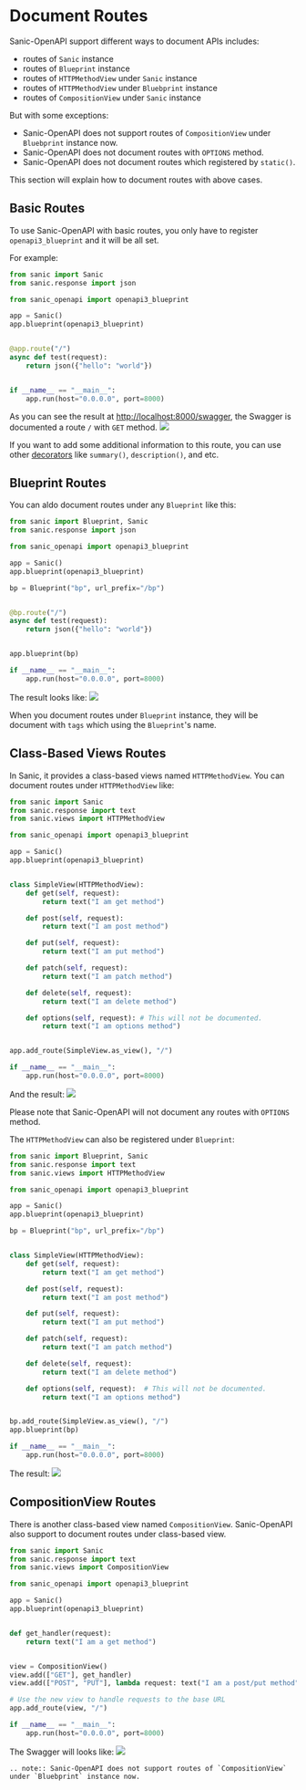 # Document Routes

Sanic-OpenAPI support different ways to document APIs includes:

* routes of `Sanic` instance
* routes of `Blueprint` instance
* routes of `HTTPMethodView` under `Sanic` instance
* routes of `HTTPMethodView` under `Bluebprint` instance
* routes of `CompositionView` under `Sanic` instance

But with some exceptions:

* Sanic-OpenAPI does not support routes of `CompositionView` under `Bluebprint` instance now.
* Sanic-OpenAPI does not document routes with `OPTIONS` method.
* Sanic-OpenAPI does not document routes which registered by `static()`.

This section will explain how to document routes with above cases.

## Basic Routes

To use Sanic-OpenAPI with basic routes, you only have to register `openapi3_blueprint` and it will be all set.

For example:

```python
from sanic import Sanic
from sanic.response import json

from sanic_openapi import openapi3_blueprint

app = Sanic()
app.blueprint(openapi3_blueprint)


@app.route("/")
async def test(request):
    return json({"hello": "world"})


if __name__ == "__main__":
    app.run(host="0.0.0.0", port=8000)

```

As you can see the result at <http://localhost:8000/swagger>, the Swagger is documented a route `/` with `GET` method.
![](../_static/images/hello_world_example.png)

If you want to add some additional information to this route, you can use other [decorators](decorators) like `summary()`, `description()`, and etc.

## Blueprint Routes

You can aldo document routes under any `Blueprint` like this:

```python
from sanic import Blueprint, Sanic
from sanic.response import json

from sanic_openapi import openapi3_blueprint

app = Sanic()
app.blueprint(openapi3_blueprint)

bp = Blueprint("bp", url_prefix="/bp")


@bp.route("/")
async def test(request):
    return json({"hello": "world"})


app.blueprint(bp)

if __name__ == "__main__":
    app.run(host="0.0.0.0", port=8000)

```

The result looks like:
![](../_static/images/blueprint_example.png)

When you document routes under `Blueprint` instance, they will be document with `tags` which using the `Blueprint`'s name.

## Class-Based Views Routes

In Sanic, it provides a class-based views named `HTTPMethodView`. You can document routes under `HTTPMethodView` like:

```python
from sanic import Sanic
from sanic.response import text
from sanic.views import HTTPMethodView

from sanic_openapi import openapi3_blueprint

app = Sanic()
app.blueprint(openapi3_blueprint)


class SimpleView(HTTPMethodView):
    def get(self, request):
        return text("I am get method")

    def post(self, request):
        return text("I am post method")

    def put(self, request):
        return text("I am put method")

    def patch(self, request):
        return text("I am patch method")

    def delete(self, request):
        return text("I am delete method")

    def options(self, request): # This will not be documented.
        return text("I am options method")


app.add_route(SimpleView.as_view(), "/")

if __name__ == "__main__":
    app.run(host="0.0.0.0", port=8000)

```

And the result:
![](../_static/images/class_based_view_example.png)

Please note that Sanic-OpenAPI will not document any routes with `OPTIONS` method.

The `HTTPMethodView` can also be registered under `Blueprint`:

```python
from sanic import Blueprint, Sanic
from sanic.response import text
from sanic.views import HTTPMethodView

from sanic_openapi import openapi3_blueprint

app = Sanic()
app.blueprint(openapi3_blueprint)

bp = Blueprint("bp", url_prefix="/bp")


class SimpleView(HTTPMethodView):
    def get(self, request):
        return text("I am get method")

    def post(self, request):
        return text("I am post method")

    def put(self, request):
        return text("I am put method")

    def patch(self, request):
        return text("I am patch method")

    def delete(self, request):
        return text("I am delete method")

    def options(self, request):  # This will not be documented.
        return text("I am options method")


bp.add_route(SimpleView.as_view(), "/")
app.blueprint(bp)

if __name__ == "__main__":
    app.run(host="0.0.0.0", port=8000)

```

The result:
![](../_static/images/blueprint_class_based_view_example.png)


## CompositionView Routes

There is another class-based view named `CompositionView`. Sanic-OpenAPI also support to document routes under class-based view.

```python
from sanic import Sanic
from sanic.response import text
from sanic.views import CompositionView

from sanic_openapi import openapi3_blueprint

app = Sanic()
app.blueprint(openapi3_blueprint)


def get_handler(request):
    return text("I am a get method")


view = CompositionView()
view.add(["GET"], get_handler)
view.add(["POST", "PUT"], lambda request: text("I am a post/put method"))

# Use the new view to handle requests to the base URL
app.add_route(view, "/")

if __name__ == "__main__":
    app.run(host="0.0.0.0", port=8000)

```

The Swagger will looks like:
![](../_static/images/composition_view_example.png)

```eval_rst
.. note:: Sanic-OpenAPI does not support routes of `CompositionView` under `Bluebprint` instance now.
```
